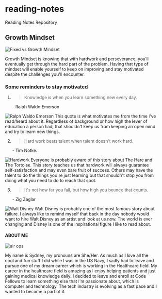 # reading-notes
Reading Notes Repository

## Growth Mindset 
![Fixed vs Growth Mindset](https://mylearningtools.org/wp-content/uploads/2021/02/Growth-Mindset-vs-Fixed-Mindset.png)

Growth Mindset is knowing that with hardwork and perseverance, you'll eventually get through the hard part of the problem. Having that type of mindset will enable yourself to keep on improving and stay motivated despite the challenges you'll encounter. 

### Some reminders to stay motivated

1. <blockquote> Knowledge is when you learn something new every day. </blockquote> - Ralph Waldo Emerson
![Ralph Waldo Emerson](https://cdn.britannica.com/56/65056-050-9E0FABF2/Ralph-Waldo-Emerson-1860.jpg?w=400&h=300&c=crop)
This quote is what motivates me from the time I've read/heard about it. Regardless of background or how high the lever of education a person had, that shouldn't keep us from keeping an open mind and try to learn new things.

2. <blockquote> Hard work beats talent when talent doesn't work hard. </blockquote> - Tim Notke.
![Hardwork](https://m.media-amazon.com/images/M/MV5BYjM4MDBmZjktMTg2Ny00YThjLTlmOGYtZGU3NmJiOGViMDRhXkEyXkFqcGdeQXVyNTMyODM3MTg@._V1_FMjpg_UX1000_.jpg)
Everyone is probably aware of this story about The Hare and The Tortoise. This story teaches us that hardwork will always guarantee self-satisfaction and may even bare fruit of success. Others may have the talent to do the things you're just learning but that shouldn't stop you from doing what you need to do to reach that spot.

3. <blockquote> It's not how far you fall, but how high you bounce that counts.</blockquote> - Zig Zaglar
![Walt Disney](https://www.bradaronson.com/wp-content/uploads/2015/05/famous-failures-Walt-Disney.jpg)
Walt Disney is probably one of the most famous story about failure. I always like to remind myself that back in the day nobody would want to hire Walt Disney as an artist and look at us now. The world is ever changing and Disney is one of the inspirational figure I like to read about.

#### ABOUT ME

![air ops](https://github.com/sfpagalan/reading-notes/assets/137751888/0b8c596b-84f4-44c2-b6ef-e8b1c130702e)

My name is Sydney, my pronouns are She/Her. As much as I love all the cool and fun stuff I did while I was in the US Navy, I sadly had to leave and pursue one of my dream career which is working in the Healthcare field. My career in the healthcare field is amazing as I enjoy helping patients and just gaining medical knowledge daily. I decided to leave and enroll at Code Fellows to learn something else that I'm passionate about, which is computer and technology. The tech industry is evolving as a fast pace and I wanted to become a part of it.
